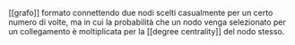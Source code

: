 [[grafo]] formato connettendo due nodi scelti casualmente per un certo numero di volte, ma in cui la probabilità che un nodo venga selezionato per un collegamento è moltiplicata per la [[degree centrality]] del nodo stesso.